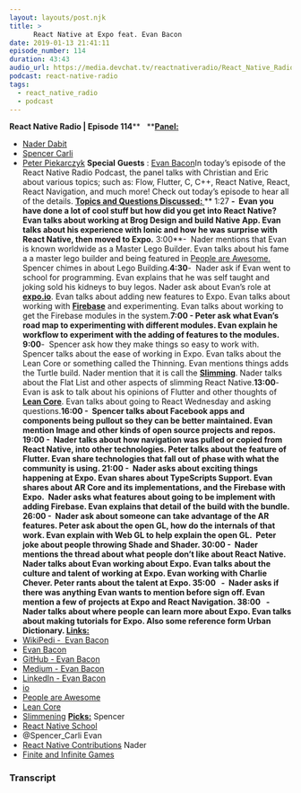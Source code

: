```yaml
---
layout: layouts/post.njk
title: >
      React Native at Expo feat. Evan Bacon
date: 2019-01-13 21:41:11
episode_number: 114
duration: 43:43
audio_url: https://media.devchat.tv/reactnativeradio/React_Native_Radio_Episode_114.mp3
podcast: react-native-radio
tags: 
  - react_native_radio
  - podcast
---
```


 **React Native Radio | Episode 114**** &nbsp; ****<u>Panel:</u>**
- [Nader Dabit](https://twitter.com/dabit3?ref_src=twsrc%255Egoogle%257Ctwcamp%255Eserp%257Ctwgr%255Eauthor)
- [Spencer Carli](https://twitter.com/spencer_carli?lang=en)
- [Peter Piekarczyk](https://twitter.com/peterpme?lang=en)
**Special**  **Guests** : [Evan Bacon](https://twitter.com/baconbrix)In today’s episode of the React Native Radio Podcast, the panel talks with Christian and Eric about various topics; such as: Flow, Flutter, C, C++, React Native, React, React Navigation, and much more! Check out today’s episode to hear all of the details. **<u>Topics and Questions Discussed: </u>**** 1:27 **-&nbsp; Evan you have done a lot of cool stuff but how did you get into React Native?&nbsp; Evan talks about working at Brog Design and build Native App. Evan talks about his experience with Ionic and how he was surprise with React Native, then moved to Expo.** 3:00**-&nbsp; Nader mentions that Evan is known worldwide as a Master Lego Builder. Evan talks about his fame a a master lego builder and being featured in [People are Awesome.](https://www.peopleareawesome.com) Spencer chimes in about Lego Building.**4:30**-&nbsp; Nader ask if Evan went to school for programming. Evan explains that he was self taught and joking sold his kidneys to buy legos. Nader ask about Evan’s role at [**expo.io**](http://expo.io). Evan talks about adding new features to Expo. Evan talks about working with [**Firebase**](https://firebase.google.com) and experimenting. Evan talks about working to get the Firebase modules in the system.**7:00 **- Peter ask what Evan’s road map to experimenting with different modules. Evan explain he workflow to experiment with the adding of features to the modules.** 9:00**-&nbsp; Spencer ask how they make things so easy to work with. Spencer talks about the ease of working in Expo. Evan talks about the Lean Core or something called the Thinning. Evan mentions things adds the Turtle build. Nader mention that it is call the [**Slimming**](https://www.reddit.com/r/reactnative/comments/9sim5r/any_thoughts_on_the_react_native_slimming_moving/). Nader talks about the Flat List and other aspects of slimming React Native.**13:00**-&nbsp; Evan is ask to talk about his opinions of Flutter and other thoughts of [**Lean Core**](https://github.com/react-native-community/discussions-and-proposals/issues/6). Evan talks about going to React Wednesday and asking questions.**16:00 **-&nbsp; Spencer talks about Facebook apps and components being pullout so they can be better maintained. Evan mention Image and other kinds of open source projects and repos.** 19:00 **-&nbsp; Nader talks about how navigation was pulled or copied from React Native, into other technologies. Peter talks about the feature of Flutter. Evan share technologies that fall out of phase with what the community is using.** 21:00 **-&nbsp; Nader asks about exciting things happening at Expo. Evan shares about TypeScripts Support. Evan shares about AR Core and its implementations, and the Firebase with Expo.&nbsp; Nader asks what features about going to be implement with adding Firebase. Evan explains that detail of the build with the bundle.** 26:00 **-&nbsp; Nader ask about someone can take advantage of the AR features. Peter ask about the open GL, how do the internals of that work. Evan explain with Web GL to help explain the open GL.&nbsp; Peter joke about people throwing Shade and Shader.** 30:00 **-&nbsp; Nader mentions the thread about what people don’t like about React Native. Nader talks about Evan working about Expo. Evan talks about the culture and talent of working at Expo. Evan working with Charlie Chever. Peter rants about the talent at Expo.** 35:00 **&nbsp; -&nbsp; Nader asks if there was anything Evan wants to mention before sign off. Evan mention a few of projects at Expo and React Navigation.** 38:00 **&nbsp; -&nbsp; Nader talks about where people can learn more about Expo. Evan talks about making tutorials for Expo. Also some reference form Urban Dictionary.** <u>Links: </u>**
- [WikiPedi -&nbsp; Evan Bacon](https://en.wikipedia.org/wiki/Evan_Bacon)
- [Evan Bacon](https://twitter.com/baconbrix)
- [GitHub - Evan Bacon](https://evanbacon.github.io)
- [Medium - Evan Bacon](https://medium.com/@Baconbrix)
- [LinkedIn - Evan Bacon](https://www.linkedin.com/in/evanbacon/)
- [io](http://expo.io)
- [People are Awesome](https://twitter.com/baconbrix/status/946296277238714368?lang=en)
- [Lean Core](https://github.com/react-native-community/discussions-and-proposals/issues/6)
- [Slimmening](https://www.reddit.com/r/reactnative/comments/9sim5r/any_thoughts_on_the_react_native_slimming_moving/)
**<u>Picks:</u>** Spencer
- [React Native School](https://www.reactnativeschool.com)
- @Spencer\_Carli
Evan
- [React Native Contributions](https://facebook.github.io/react-native/docs/contributing)
Nader
- [Finite and Infinite Games](https://www.amazon.com/Finite-Infinite-Games-James-Carse/dp/1476731713)


### Transcript


